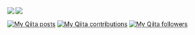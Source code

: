 <a href="https://github.com/anuraghazra/github-readme-stats">
  <img align="left" src="https://github-readme-stats.vercel.app/api?username=tsuzukihashi&count_private=true&show_icons=true" />
</a>
<a href="https://github.com/anuraghazra/github-readme-stats">
  <img align="left" src="https://github-readme-stats.vercel.app/api/top-langs/?username=tsuzukihashi" />
</a>
<br>

[![My Qiita posts](https://qiita-badge.apiapi.app/s/tsuzuki817/posts.svg)](http://qiita.com/tsuzuki817) [![My Qiita contributions](https://qiita-badge.apiapi.app/s/tsuzuki817/contributions.svg)](http://qiita.com/tsuzuki817) [![My Qiita followers](https://qiita-badge.apiapi.app/s/tsuzuki817/followers.svg)](http://qiita.com/tsuzuki817)
